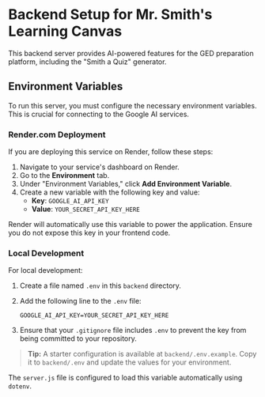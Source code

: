 # Backend Setup for Mr. Smith's Learning Canvas 

This backend server provides AI-powered features for the GED preparation platform, including the "Smith a Quiz" generator.

## Environment Variables

To run this server, you must configure the necessary environment variables. This is crucial for connecting to the Google AI services.

### Render.com Deployment

If you are deploying this service on Render, follow these steps:

1.  Navigate to your service's dashboard on Render.
2.  Go to the **Environment** tab.
3.  Under "Environment Variables," click **Add Environment Variable**.
4.  Create a new variable with the following key and value:
    *   **Key**: `GOOGLE_AI_API_KEY`
    *   **Value**: `YOUR_SECRET_API_KEY_HERE`

Render will automatically use this variable to power the application. Ensure you do not expose this key in your frontend code.

### Local Development

For local development:

1.  Create a file named `.env` in this `backend` directory.
2.  Add the following line to the `.env` file:

    ```
    GOOGLE_AI_API_KEY=YOUR_SECRET_API_KEY_HERE
    ```

3.  Ensure that your `.gitignore` file includes `.env` to prevent the key from being committed to your repository.

> **Tip:** A starter configuration is available at `backend/.env.example`. Copy it to `backend/.env` and update the values for your environment.

The `server.js` file is configured to load this variable automatically using `dotenv`.